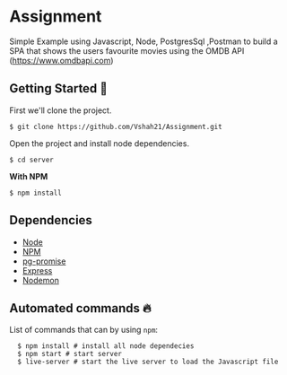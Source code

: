 # Assignment
Simple Example using Javascript, Node, PostgresSql ,Postman to build a SPA that shows the users favourite movies using the OMDB API (https://www.omdbapi.com)

## Getting Started :rocket:

First we'll clone the project.

```shell
$ git clone https://github.com/Vshah21/Assignment.git
```

Open the project and install node dependencies.

```shell
$ cd server
```
**With NPM**
```shell
$ npm install 
```
## Dependencies
* [Node](https://nodejs.org/)
* [NPM](https://www.npmjs.com/)
* [pg-promise](http://vitaly-t.github.io/pg-promise/index.html)
* [Express](https://expressjs.com/)
* [Nodemon](https://www.npmjs.com/package/nodemon)

## Automated commands :fire:
List of commands that can by using `npm`:
```shell
  $ npm install # install all node dependecies
  $ npm start # start server
  $ live-server # start the live server to load the Javascript file